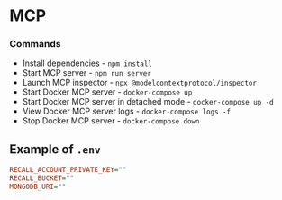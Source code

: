 # MCP

### Commands

- Install dependencies - `npm install`
- Start MCP server - `npm run server`
- Launch MCP inspector - `npx @modelcontextprotocol/inspector`
- Start Docker MCP server - `docker-compose up`
- Start Docker MCP server in detached mode - `docker-compose up -d`
- View Docker MCP server logs - `docker-compose logs -f`
- Stop Docker MCP server - `docker-compose down`

## Example of `.env`

```ini
RECALL_ACCOUNT_PRIVATE_KEY=""
RECALL_BUCKET=""
MONGODB_URI=""
```
